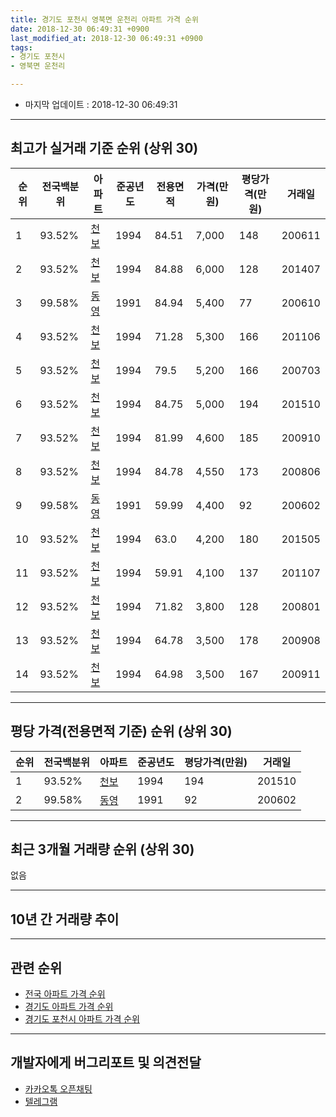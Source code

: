 ```yaml
---
title: 경기도 포천시 영북면 운천리 아파트 가격 순위
date: 2018-12-30 06:49:31 +0900
last_modified_at: 2018-12-30 06:49:31 +0900
tags:
- 경기도 포천시
- 영북면 운천리

---
```


* 마지막 업데이트 : 2018-12-30 06:49:31

---

## 최고가 실거래 기준 순위 (상위 30)


|순위|전국백분위|아파트|준공년도|전용면적|가격(만원)|평당가격(만원)|거래일|
|---|---|---|---|---|---|---|---|
|1|93.52%|[천보](https://search.naver.com/search.naver?query=%EA%B2%BD%EA%B8%B0%EB%8F%84+%ED%8F%AC%EC%B2%9C%EC%8B%9C+%EC%98%81%EB%B6%81%EB%A9%B4+%EC%9A%B4%EC%B2%9C%EB%A6%AC+%EC%B2%9C%EB%B3%B4)|1994|84.51|7,000|148|200611|
|2|93.52%|[천보](https://search.naver.com/search.naver?query=%EA%B2%BD%EA%B8%B0%EB%8F%84+%ED%8F%AC%EC%B2%9C%EC%8B%9C+%EC%98%81%EB%B6%81%EB%A9%B4+%EC%9A%B4%EC%B2%9C%EB%A6%AC+%EC%B2%9C%EB%B3%B4)|1994|84.88|6,000|128|201407|
|3|99.58%|[동영](https://search.naver.com/search.naver?query=%EA%B2%BD%EA%B8%B0%EB%8F%84+%ED%8F%AC%EC%B2%9C%EC%8B%9C+%EC%98%81%EB%B6%81%EB%A9%B4+%EC%9A%B4%EC%B2%9C%EB%A6%AC+%EB%8F%99%EC%98%81)|1991|84.94|5,400|77|200610|
|4|93.52%|[천보](https://search.naver.com/search.naver?query=%EA%B2%BD%EA%B8%B0%EB%8F%84+%ED%8F%AC%EC%B2%9C%EC%8B%9C+%EC%98%81%EB%B6%81%EB%A9%B4+%EC%9A%B4%EC%B2%9C%EB%A6%AC+%EC%B2%9C%EB%B3%B4)|1994|71.28|5,300|166|201106|
|5|93.52%|[천보](https://search.naver.com/search.naver?query=%EA%B2%BD%EA%B8%B0%EB%8F%84+%ED%8F%AC%EC%B2%9C%EC%8B%9C+%EC%98%81%EB%B6%81%EB%A9%B4+%EC%9A%B4%EC%B2%9C%EB%A6%AC+%EC%B2%9C%EB%B3%B4)|1994|79.5|5,200|166|200703|
|6|93.52%|[천보](https://search.naver.com/search.naver?query=%EA%B2%BD%EA%B8%B0%EB%8F%84+%ED%8F%AC%EC%B2%9C%EC%8B%9C+%EC%98%81%EB%B6%81%EB%A9%B4+%EC%9A%B4%EC%B2%9C%EB%A6%AC+%EC%B2%9C%EB%B3%B4)|1994|84.75|5,000|194|201510|
|7|93.52%|[천보](https://search.naver.com/search.naver?query=%EA%B2%BD%EA%B8%B0%EB%8F%84+%ED%8F%AC%EC%B2%9C%EC%8B%9C+%EC%98%81%EB%B6%81%EB%A9%B4+%EC%9A%B4%EC%B2%9C%EB%A6%AC+%EC%B2%9C%EB%B3%B4)|1994|81.99|4,600|185|200910|
|8|93.52%|[천보](https://search.naver.com/search.naver?query=%EA%B2%BD%EA%B8%B0%EB%8F%84+%ED%8F%AC%EC%B2%9C%EC%8B%9C+%EC%98%81%EB%B6%81%EB%A9%B4+%EC%9A%B4%EC%B2%9C%EB%A6%AC+%EC%B2%9C%EB%B3%B4)|1994|84.78|4,550|173|200806|
|9|99.58%|[동영](https://search.naver.com/search.naver?query=%EA%B2%BD%EA%B8%B0%EB%8F%84+%ED%8F%AC%EC%B2%9C%EC%8B%9C+%EC%98%81%EB%B6%81%EB%A9%B4+%EC%9A%B4%EC%B2%9C%EB%A6%AC+%EB%8F%99%EC%98%81)|1991|59.99|4,400|92|200602|
|10|93.52%|[천보](https://search.naver.com/search.naver?query=%EA%B2%BD%EA%B8%B0%EB%8F%84+%ED%8F%AC%EC%B2%9C%EC%8B%9C+%EC%98%81%EB%B6%81%EB%A9%B4+%EC%9A%B4%EC%B2%9C%EB%A6%AC+%EC%B2%9C%EB%B3%B4)|1994|63.0|4,200|180|201505|
|11|93.52%|[천보](https://search.naver.com/search.naver?query=%EA%B2%BD%EA%B8%B0%EB%8F%84+%ED%8F%AC%EC%B2%9C%EC%8B%9C+%EC%98%81%EB%B6%81%EB%A9%B4+%EC%9A%B4%EC%B2%9C%EB%A6%AC+%EC%B2%9C%EB%B3%B4)|1994|59.91|4,100|137|201107|
|12|93.52%|[천보](https://search.naver.com/search.naver?query=%EA%B2%BD%EA%B8%B0%EB%8F%84+%ED%8F%AC%EC%B2%9C%EC%8B%9C+%EC%98%81%EB%B6%81%EB%A9%B4+%EC%9A%B4%EC%B2%9C%EB%A6%AC+%EC%B2%9C%EB%B3%B4)|1994|71.82|3,800|128|200801|
|13|93.52%|[천보](https://search.naver.com/search.naver?query=%EA%B2%BD%EA%B8%B0%EB%8F%84+%ED%8F%AC%EC%B2%9C%EC%8B%9C+%EC%98%81%EB%B6%81%EB%A9%B4+%EC%9A%B4%EC%B2%9C%EB%A6%AC+%EC%B2%9C%EB%B3%B4)|1994|64.78|3,500|178|200908|
|14|93.52%|[천보](https://search.naver.com/search.naver?query=%EA%B2%BD%EA%B8%B0%EB%8F%84+%ED%8F%AC%EC%B2%9C%EC%8B%9C+%EC%98%81%EB%B6%81%EB%A9%B4+%EC%9A%B4%EC%B2%9C%EB%A6%AC+%EC%B2%9C%EB%B3%B4)|1994|64.98|3,500|167|200911|


---

## 평당 가격(전용면적 기준) 순위 (상위 30)


|순위|전국백분위|아파트|준공년도|평당가격(만원)|거래일|
|---|---|---|---|---|---|
|1|93.52%|[천보](https://search.naver.com/search.naver?query=%EA%B2%BD%EA%B8%B0%EB%8F%84+%ED%8F%AC%EC%B2%9C%EC%8B%9C+%EC%98%81%EB%B6%81%EB%A9%B4+%EC%9A%B4%EC%B2%9C%EB%A6%AC+%EC%B2%9C%EB%B3%B4)|1994|194|201510|
|2|99.58%|[동영](https://search.naver.com/search.naver?query=%EA%B2%BD%EA%B8%B0%EB%8F%84+%ED%8F%AC%EC%B2%9C%EC%8B%9C+%EC%98%81%EB%B6%81%EB%A9%B4+%EC%9A%B4%EC%B2%9C%EB%A6%AC+%EB%8F%99%EC%98%81)|1991|92|200602|


---

## 최근 3개월 거래량 순위 (상위 30)

없음

---

## 10년 간 거래량 추이


<div style="width:100%;">
    <canvas id="deal_progress" height="250"></canvas>
</div>

<script>
new Chart(document.getElementById("deal_progress"), {
    type: 'line',
    data: {
        labels: ['200812','200901','200902','200903','200904','200905','200906','200907','200908','200909','200910','200911','200912','201001','201002','201003','201004','201005','201006','201007','201008','201009','201010','201011','201012','201101','201102','201103','201104','201105','201106','201107','201108','201109','201110','201111','201112','201201','201202','201203','201204','201205','201206','201207','201208','201209','201210','201211','201212','201301','201302','201303','201304','201305','201306','201307','201308','201309','201310','201311','201312','201401','201402','201403','201404','201405','201406','201407','201408','201409','201410','201411','201412','201501','201502','201503','201504','201505','201506','201507','201508','201509','201510','201511','201512','201601','201602','201603','201604','201605','201606','201607','201608','201609','201610','201611','201612','201701','201702','201703','201704','201705','201706','201707','201708','201709','201710','201711','201712','201801','201802','201803','201804','201805','201806','201807','201808','201809','201810','201811','201812'],
        datasets: [{
            label: '실거래 수',
            pointRadius: 1,
            data: [0, 1, 0, 0, 1, 0, 0, 0, 1, 1, 1, 3, 0, 1, 1, 0, 0, 0, 0, 0, 1, 0, 0, 0, 1, 0, 0, 3, 2, 0, 1, 3, 0, 1, 0, 0, 0, 0, 1, 0, 0, 0, 0, 1, 0, 0, 0, 1, 1, 0, 0, 1, 2, 1, 1, 1, 0, 1, 1, 0, 1, 1, 0, 0, 1, 0, 2, 3, 1, 1, 1, 2, 0, 0, 1, 1, 1, 1, 1, 0, 0, 1, 1, 0, 0, 0, 0, 0, 2, 0, 1, 2, 1, 0, 1, 0, 0, 0, 1, 3, 1, 2, 0, 0, 0, 1, 0, 0, 0, 0, 0, 1, 0, 2, 1, 3, 2, 0, 0, 0, 0],
            borderColor: "rgba(255, 201, 14, 1)",
            backgroundColor: "rgba(255, 201, 14, 0.5)",
            fill: true,
        }]
    },
    options: {
        responsive: true,
        title: {
            display: true,
            text: '10년간 거래량 추이'
        },
        tooltips: {
            mode: 'index',
            intersect: false,
        },
        hover: {
            mode: 'nearest',
            intersect: true
        },
        scales: {
            xAxes: [{
                display: true,
                scaleLabel: {
                    display: true,
                    labelString: '년/월'
                }
            }],
            yAxes: [{
                display: true,
                ticks: {
                    suggestedMin: 0,
                },
                scaleLabel: {
                    display: true,
                    labelString: '실거래 수'
                }
            }]
        }
    }
});

</script>


---

## 관련 순위

- [전국 아파트 가격 순위](https://inasie.github.io/apt-ranking/전국)
- [경기도 아파트 가격 순위](https://inasie.github.io/apt-ranking/경기도)
- [경기도 포천시 아파트 가격 순위](https://inasie.github.io/apt-ranking/경기도-포천시)


---

## 개발자에게 버그리포트 및 의견전달

- [카카오톡 오픈채팅](https://open.kakao.com/o/gLJUAP4)
- [텔레그램](https://t.me/inasie)

